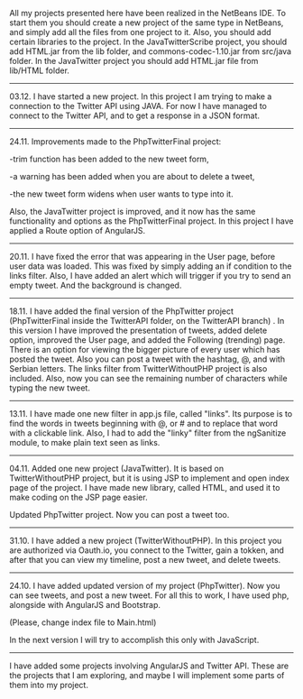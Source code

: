 All my projects presented here have been realized in the NetBeans IDE. To start them you should create a new project of the same type in NetBeans, and simply add all the files from one project to it. Also, you should add certain libraries to the project. In the JavaTwitterScribe project, you should add HTML.jar from the lib folder, and commons-codec-1.10.jar from src/java folder. In the JavaTwitter project you should add HTML.jar file from lib/HTML folder.


--------------------------------------------------------------------------------------------------------------------------------

03.12.
I have started a new project. In this project I am trying to make a connection to the Twitter API using JAVA. For now I have managed to connect to the Twitter API, and to get a response in a JSON format. 

--------------------------------------------------------------------------------------------------------------------------------

24.11.
Improvements made to the PhpTwitterFinal project:

-trim function has been added to the new tweet form,

-a warning has been added when you are about to delete a tweet,

-the new tweet form widens when user wants to type into it.

Also, the JavaTwitter project is improved, and it now has the same functionality and options as the PhpTwitterFinal project. In this project I have applied a Route option of AngularJS.

--------------------------------------------------------------------------------------------------------------------------------

20.11.
I have fixed the error that was appearing in the User page, before user data was loaded. This was fixed by simply adding an if condition to the links filter.
Also, I have added an alert which will trigger if you try to send an empty tweet.
And the background is changed.

--------------------------------------------------------------------------------------------------------------------------------

18.11.
I have added the final version of the PhpTwitter project (PhpTwitterFinal inside the TwitterAPI folder, on the TwitterAPI branch) . In this version I have improved the presentation of tweets, added delete option, improved the User page, and added the Following (trending) page. There is an option for viewing the bigger picture of every user which has posted the tweet. Also you can post a tweet with the hashtag, @, and with Serbian letters. The links filter from TwitterWithoutPHP project is also included. Also, now you can see the remaining number of characters while typing the new tweet.

--------------------------------------------------------------------------------------------------------------------------------

13.11.
I have made one new filter in app.js file, called "links". Its purpose is to find the words in tweets beginning with @, or # and to replace that word with a clickable link.
Also, I had to add the "linky" filter from the ngSanitize module, to make plain text seen as links.

--------------------------------------------------------------------------------------------------------------------------------

04.11.
Added one new project (JavaTwitter). It is based on TwitterWithoutPHP project, but it is using JSP to implement and open index page of the project. I have made new library, called HTML, and used it to make coding on the JSP page easier.

Updated PhpTwitter project. Now you can post a tweet too.

--------------------------------------------------------------------------------------------------------------------------------

31.10.
I have added a new project (TwitterWithoutPHP). In this project you are authorized via Oauth.io,
you connect to the Twitter, gain a tokken, and after that you can view my timeline, post a new tweet, and delete tweets.

--------------------------------------------------------------------------------------------------------------------------------

24.10.
I have added updated version of my project (PhpTwitter). Now you can see tweets, and post a new tweet.
For all this to work, I have used php, alongside with AngularJS and Bootstrap.

(Please, change index file to Main.html)

In the next version I will try to accomplish this only with JavaScript.

--------------------------------------------------------------------------------------------------------------------------------

I have added some projects involving AngularJS and Twitter API. These are the projects that I am exploring, and maybe I will implement some parts of them into my project.


